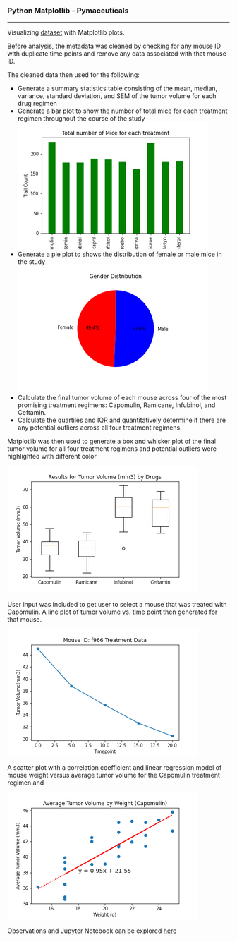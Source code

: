 <h3>Python Matplotlib - Pymaceuticals</h3>
<hr>

<p>Visualizing <a href="/data/Mouse_metadata.csv">dataset</a> with Matplotlib plots.</p>

<p>Before analysis, the metadata was cleaned by checking for any mouse ID with duplicate time points and remove any data associated with that mouse ID.</p>
<p>The cleaned data then used for the following:</p>
<ul>
  <li>Generate a summary statistics table consisting of the mean, median, variance, standard deviation, and SEM of the tumor volume for each drug regimen</li>
  <li>Generate a bar plot to show the number of total mice for each treatment regimen throughout the course of the study</li>
  <img src= "/images/mice_treatment.png">
  <li>Generate a pie plot to shows the distribution of female or male mice in the study</li>
  <img src= "/images/mice_genderdist.png">
  <li>Calculate the final tumor volume of each mouse across four of the most promising treatment regimens: Capomulin, Ramicane, Infubinol, and Ceftamin.</li>
  <li>Calculate the quartiles and IQR and quantitatively determine if there are any potential outliers across all four treatment regimens.</li>
</ul>  

<p>Matplotlib was then used to generate a box and whisker plot of the final tumor volume for all four treatment regimens and potential outliers were highlighted with different color</p>
<img src= "/images/mice_4drugs.png">

<p>User input was included to get user to select a mouse that was treated with Capomulin. A line plot of tumor volume vs. time point then generated for that mouse. </p>
<img src= "/images/mice_capomulin.png">

<p>A scatter plot with a correlation coefficient and linear regression model of mouse weight versus average tumor volume for the Capomulin treatment regimen and </p>
<img src= "/images/miceweight_avgtum.png">


Observations and Jupyter Notebook can be explored <a href="/pymaceuticals_starter.ipynb">here</a>
